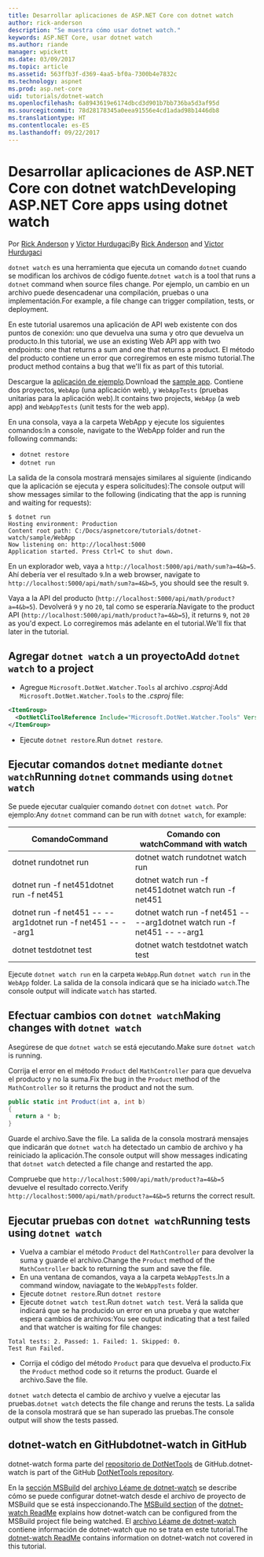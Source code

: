 ```yaml
---
title: Desarrollar aplicaciones de ASP.NET Core con dotnet watch
author: rick-anderson
description: "Se muestra cómo usar dotnet watch."
keywords: ASP.NET Core, usar dotnet watch
ms.author: riande
manager: wpickett
ms.date: 03/09/2017
ms.topic: article
ms.assetid: 563ffb3f-d369-4aa5-bf0a-7300b4e7832c
ms.technology: aspnet
ms.prod: asp.net-core
uid: tutorials/dotnet-watch
ms.openlocfilehash: 6a8943619e6174dbcd3d901b7bb736ba5d3af95d
ms.sourcegitcommit: 78d28178345a0eea91556e4cd1adad98b1446db8
ms.translationtype: HT
ms.contentlocale: es-ES
ms.lasthandoff: 09/22/2017
---
```

# <a name="developing-aspnet-core-apps-using-dotnet-watch"></a><span data-ttu-id="765db-104">Desarrollar aplicaciones de ASP.NET Core con dotnet watch</span><span class="sxs-lookup"><span data-stu-id="765db-104">Developing ASP.NET Core apps using dotnet watch</span></span>


<span data-ttu-id="765db-105">Por [Rick Anderson](https://twitter.com/RickAndMSFT) y [Victor Hurdugaci](https://twitter.com/victorhurdugaci)</span><span class="sxs-lookup"><span data-stu-id="765db-105">By [Rick Anderson](https://twitter.com/RickAndMSFT) and [Victor Hurdugaci](https://twitter.com/victorhurdugaci)</span></span>

<span data-ttu-id="765db-106">`dotnet watch` es una herramienta que ejecuta un comando `dotnet` cuando se modifican los archivos de código fuente.</span><span class="sxs-lookup"><span data-stu-id="765db-106">`dotnet watch` is a tool that runs a `dotnet` command when source files change.</span></span> <span data-ttu-id="765db-107">Por ejemplo, un cambio en un archivo puede desencadenar una compilación, pruebas o una implementación.</span><span class="sxs-lookup"><span data-stu-id="765db-107">For example, a file change can trigger compilation, tests, or deployment.</span></span>

<span data-ttu-id="765db-108">En este tutorial usaremos una aplicación de API web existente con dos puntos de conexión: uno que devuelva una suma y otro que devuelva un producto.</span><span class="sxs-lookup"><span data-stu-id="765db-108">In this tutorial, we use an existing Web API app with two endpoints: one that returns a sum and one that returns a product.</span></span> <span data-ttu-id="765db-109">El método del producto contiene un error que corregiremos en este mismo tutorial.</span><span class="sxs-lookup"><span data-stu-id="765db-109">The product method contains a bug that we'll fix as part of this tutorial.</span></span>

<span data-ttu-id="765db-110">Descargue la [aplicación de ejemplo](https://github.com/aspnet/Docs/tree/master/aspnetcore/tutorials/dotnet-watch/sample).</span><span class="sxs-lookup"><span data-stu-id="765db-110">Download the [sample app](https://github.com/aspnet/Docs/tree/master/aspnetcore/tutorials/dotnet-watch/sample).</span></span> <span data-ttu-id="765db-111">Contiene dos proyectos, `WebApp` (una aplicación web), y `WebAppTests` (pruebas unitarias para la aplicación web).</span><span class="sxs-lookup"><span data-stu-id="765db-111">It contains two projects, `WebApp` (a web app) and `WebAppTests` (unit tests for the web app).</span></span>

<span data-ttu-id="765db-112">En una consola, vaya a la carpeta WebApp y ejecute los siguientes comandos:</span><span class="sxs-lookup"><span data-stu-id="765db-112">In a console, navigate to the WebApp folder and run the following commands:</span></span>

- `dotnet restore`
- `dotnet run`

<span data-ttu-id="765db-113">La salida de la consola mostrará mensajes similares al siguiente (indicando que la aplicación se ejecuta y espera solicitudes):</span><span class="sxs-lookup"><span data-stu-id="765db-113">The console output will show messages similar to the following (indicating that the app is running and waiting for requests):</span></span>

```console
$ dotnet run
Hosting environment: Production
Content root path: C:/Docs/aspnetcore/tutorials/dotnet-watch/sample/WebApp
Now listening on: http://localhost:5000
Application started. Press Ctrl+C to shut down.
```

<span data-ttu-id="765db-114">En un explorador web, vaya a `http://localhost:5000/api/math/sum?a=4&b=5`. Ahí debería ver el resultado `9`.</span><span class="sxs-lookup"><span data-stu-id="765db-114">In a web browser, navigate to `http://localhost:5000/api/math/sum?a=4&b=5`, you should see the result `9`.</span></span>

<span data-ttu-id="765db-115">Vaya a la API del producto (`http://localhost:5000/api/math/product?a=4&b=5`). Devolverá `9` y no `20`, tal como se esperaría.</span><span class="sxs-lookup"><span data-stu-id="765db-115">Navigate to the product API (`http://localhost:5000/api/math/product?a=4&b=5`), it returns `9`, not `20` as you'd expect.</span></span> <span data-ttu-id="765db-116">Lo corregiremos más adelante en el tutorial.</span><span class="sxs-lookup"><span data-stu-id="765db-116">We'll fix that later in the tutorial.</span></span>

## <a name="add-dotnet-watch-to-a-project"></a><span data-ttu-id="765db-117">Agregar `dotnet watch` a un proyecto</span><span class="sxs-lookup"><span data-stu-id="765db-117">Add `dotnet watch` to a project</span></span>

- <span data-ttu-id="765db-118">Agregue `Microsoft.DotNet.Watcher.Tools` al archivo *.csproj*:</span><span class="sxs-lookup"><span data-stu-id="765db-118">Add `Microsoft.DotNet.Watcher.Tools` to the *.csproj* file:</span></span>
 ```xml
 <ItemGroup>
   <DotNetCliToolReference Include="Microsoft.DotNet.Watcher.Tools" Version="2.0.0" />
 </ItemGroup> 
 ```

- <span data-ttu-id="765db-119">Ejecute `dotnet restore`.</span><span class="sxs-lookup"><span data-stu-id="765db-119">Run `dotnet restore`.</span></span>

## <a name="running-dotnet-commands-using-dotnet-watch"></a><span data-ttu-id="765db-120">Ejecutar comandos `dotnet` mediante `dotnet watch`</span><span class="sxs-lookup"><span data-stu-id="765db-120">Running `dotnet` commands using `dotnet watch`</span></span>

<span data-ttu-id="765db-121">Se puede ejecutar cualquier comando `dotnet` con `dotnet watch`. Por ejemplo:</span><span class="sxs-lookup"><span data-stu-id="765db-121">Any `dotnet` command can be run with `dotnet watch`, for example:</span></span>

| <span data-ttu-id="765db-122">Comando</span><span class="sxs-lookup"><span data-stu-id="765db-122">Command</span></span> | <span data-ttu-id="765db-123">Comando con watch</span><span class="sxs-lookup"><span data-stu-id="765db-123">Command with watch</span></span> |
| ---- | ----- |
| <span data-ttu-id="765db-124">dotnet run</span><span class="sxs-lookup"><span data-stu-id="765db-124">dotnet run</span></span> | <span data-ttu-id="765db-125">dotnet watch run</span><span class="sxs-lookup"><span data-stu-id="765db-125">dotnet watch run</span></span> |
| <span data-ttu-id="765db-126">dotnet run -f net451</span><span class="sxs-lookup"><span data-stu-id="765db-126">dotnet run -f net451</span></span> | <span data-ttu-id="765db-127">dotnet watch run -f net451</span><span class="sxs-lookup"><span data-stu-id="765db-127">dotnet watch run -f net451</span></span> |
| <span data-ttu-id="765db-128">dotnet run -f net451 -- --arg1</span><span class="sxs-lookup"><span data-stu-id="765db-128">dotnet run -f net451 -- --arg1</span></span> | <span data-ttu-id="765db-129">dotnet watch run -f net451 -- --arg1</span><span class="sxs-lookup"><span data-stu-id="765db-129">dotnet watch run -f net451 -- --arg1</span></span> |
| <span data-ttu-id="765db-130">dotnet test</span><span class="sxs-lookup"><span data-stu-id="765db-130">dotnet test</span></span> | <span data-ttu-id="765db-131">dotnet watch test</span><span class="sxs-lookup"><span data-stu-id="765db-131">dotnet watch test</span></span> |

<span data-ttu-id="765db-132">Ejecute `dotnet watch run` en la carpeta `WebApp`.</span><span class="sxs-lookup"><span data-stu-id="765db-132">Run `dotnet watch run` in the `WebApp` folder.</span></span> <span data-ttu-id="765db-133">La salida de la consola indicará que se ha iniciado `watch`.</span><span class="sxs-lookup"><span data-stu-id="765db-133">The console output will indicate `watch` has started.</span></span>

## <a name="making-changes-with-dotnet-watch"></a><span data-ttu-id="765db-134">Efectuar cambios con `dotnet watch`</span><span class="sxs-lookup"><span data-stu-id="765db-134">Making changes with `dotnet watch`</span></span>

<span data-ttu-id="765db-135">Asegúrese de que `dotnet watch` se está ejecutando.</span><span class="sxs-lookup"><span data-stu-id="765db-135">Make sure `dotnet watch` is running.</span></span>

<span data-ttu-id="765db-136">Corrija el error en el método `Product` del `MathController` para que devuelva el producto y no la suma.</span><span class="sxs-lookup"><span data-stu-id="765db-136">Fix the bug in the `Product` method of the `MathController` so it returns the product and not the sum.</span></span>

```csharp
public static int Product(int a, int b)
{
  return a * b;
} 
```

<span data-ttu-id="765db-137">Guarde el archivo.</span><span class="sxs-lookup"><span data-stu-id="765db-137">Save the file.</span></span> <span data-ttu-id="765db-138">La salida de la consola mostrará mensajes que indicarán que `dotnet watch` ha detectado un cambio de archivo y ha reiniciado la aplicación.</span><span class="sxs-lookup"><span data-stu-id="765db-138">The console output will show messages indicating that `dotnet watch` detected a file change and restarted the app.</span></span>

<span data-ttu-id="765db-139">Compruebe que `http://localhost:5000/api/math/product?a=4&b=5` devuelve el resultado correcto.</span><span class="sxs-lookup"><span data-stu-id="765db-139">Verify `http://localhost:5000/api/math/product?a=4&b=5` returns the correct result.</span></span>

## <a name="running-tests-using-dotnet-watch"></a><span data-ttu-id="765db-140">Ejecutar pruebas con `dotnet watch`</span><span class="sxs-lookup"><span data-stu-id="765db-140">Running tests using `dotnet watch`</span></span>

- <span data-ttu-id="765db-141">Vuelva a cambiar el método `Product` del `MathController` para devolver la suma y guarde el archivo.</span><span class="sxs-lookup"><span data-stu-id="765db-141">Change the `Product` method of the `MathController` back to returning the sum and save the file.</span></span>
- <span data-ttu-id="765db-142">En una ventana de comandos, vaya a la carpeta `WebAppTests`.</span><span class="sxs-lookup"><span data-stu-id="765db-142">In a command window, naviagate to the `WebAppTests` folder.</span></span>
- <span data-ttu-id="765db-143">Ejecute `dotnet restore`.</span><span class="sxs-lookup"><span data-stu-id="765db-143">Run `dotnet restore`</span></span>
- <span data-ttu-id="765db-144">Ejecute `dotnet watch test`.</span><span class="sxs-lookup"><span data-stu-id="765db-144">Run `dotnet watch test`.</span></span> <span data-ttu-id="765db-145">Verá la salida que indicará que se ha producido un error en una prueba y que watcher espera cambios de archivos:</span><span class="sxs-lookup"><span data-stu-id="765db-145">You see output indicating that a test failed and that watcher is waiting for file changes:</span></span>

 ```console
 Total tests: 2. Passed: 1. Failed: 1. Skipped: 0.
 Test Run Failed.
  ```
- <span data-ttu-id="765db-146">Corrija el código del método `Product` para que devuelva el producto.</span><span class="sxs-lookup"><span data-stu-id="765db-146">Fix the `Product` method code so it returns the product.</span></span> <span data-ttu-id="765db-147">Guarde el archivo.</span><span class="sxs-lookup"><span data-stu-id="765db-147">Save the file.</span></span>

<span data-ttu-id="765db-148">`dotnet watch` detecta el cambio de archivo y vuelve a ejecutar las pruebas.</span><span class="sxs-lookup"><span data-stu-id="765db-148">`dotnet watch` detects the file change and reruns the tests.</span></span> <span data-ttu-id="765db-149">La salida de la consola mostrará que se han superado las pruebas.</span><span class="sxs-lookup"><span data-stu-id="765db-149">The console output will show the tests passed.</span></span>

## <a name="dotnet-watch-in-github"></a><span data-ttu-id="765db-150">dotnet-watch en GitHub</span><span class="sxs-lookup"><span data-stu-id="765db-150">dotnet-watch in GitHub</span></span>

<span data-ttu-id="765db-151">dotnet-watch forma parte del [repositorio de DotNetTools](https://github.com/aspnet/DotNetTools/tree/dev/src/Microsoft.DotNet.Watcher.Tools) de GitHub.</span><span class="sxs-lookup"><span data-stu-id="765db-151">dotnet-watch is part of the GitHub [DotNetTools repository](https://github.com/aspnet/DotNetTools/tree/dev/src/Microsoft.DotNet.Watcher.Tools).</span></span>

<span data-ttu-id="765db-152">En la [sección MSBuild](https://github.com/aspnet/DotNetTools/blob/dev/src/Microsoft.DotNet.Watcher.Tools/README.md#msbuild) del [archivo Léame de dotnet-watch](https://github.com/aspnet/DotNetTools/blob/dev/src/Microsoft.DotNet.Watcher.Tools/README.md) se describe cómo se puede configurar dotnet-watch desde el archivo de proyecto de MSBuild que se está inspeccionando.</span><span class="sxs-lookup"><span data-stu-id="765db-152">The [MSBuild section](https://github.com/aspnet/DotNetTools/blob/dev/src/Microsoft.DotNet.Watcher.Tools/README.md#msbuild) of the [dotnet-watch ReadMe](https://github.com/aspnet/DotNetTools/blob/dev/src/Microsoft.DotNet.Watcher.Tools/README.md) explains how dotnet-watch can be configured from the MSBuild project file being watched.</span></span> <span data-ttu-id="765db-153">El [archivo Léame de dotnet-watch](https://github.com/aspnet/DotNetTools/blob/dev/src/Microsoft.DotNet.Watcher.Tools/README.md) contiene información de dotnet-watch que no se trata en este tutorial.</span><span class="sxs-lookup"><span data-stu-id="765db-153">The [dotnet-watch ReadMe](https://github.com/aspnet/DotNetTools/blob/dev/src/Microsoft.DotNet.Watcher.Tools/README.md) contains information on dotnet-watch not covered in this tutorial.</span></span>
